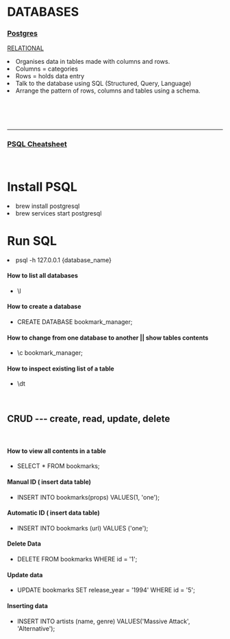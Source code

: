 # DATABASES

### <ins>Postgres</ins>

<ins>RELATIONAL</ins>

<li>
Organises data in tables made with columns and rows.
</li>
<li>
Columns = categories
</li>
<li>
Rows = holds data entry 
</li>
<li>
  Talk to the database using SQL (Structured, Query, Language)
</li>
<li>
  Arrange the pattern of rows, columns and tables using a schema. 
</li>

<br>
</br>
</br>
</br>

---

### <ins> PSQL Cheatsheet </ins>

</br>
<div>

# Install PSQL
 <li>
     brew install postgresql 
  </li>

 <li>
    brew services start postgresql 
  </li>


# Run SQL

  <li>
   psql -h 127.0.0.1 {database_name}
  </li>

#### How to list all databases

<ul>
  <li>
    \l
  </li>
</ul>

#### How to create a database

<ul>
  <li>
   CREATE DATABASE bookmark_manager;
  </li>
</ul>

#### How to change from one database to another || show tables contents

<ul>
  <li>
    \c bookmark_manager;
  </li>
</ul>

#### How to inspect existing list of a table

<ul>
  <li>
     \dt
  </li>
</ul>

<br>

## CRUD --- create, read, update, delete

<br>

#### How to view all contents in a table

<ul>
  <li>
    SELECT * FROM bookmarks;
  </li>
</ul>

#### Manual ID ( insert data table)

<ul>
  <li>
    INSERT INTO bookmarks(props) VALUES(1, 'one');
  </li>
</ul>

#### Automatic ID ( insert data table)

<ul>
  <li>
   INSERT INTO bookmarks (url) VALUES ('one');
  </li>
</ul>

#### Delete Data

<ul>
  <li>
    DELETE FROM bookmarks WHERE id = '1';
  </li>
</ul>

#### Update data

<ul>
  <li>
    UPDATE bookmarks SET release_year = '1994' WHERE id = '5';
  </li>
</ul>

#### Inserting data

<ul>
  <li>
   INSERT INTO artists (name, genre) VALUES('Massive Attack', 'Alternative');
  </li>
</ul>

</div>
